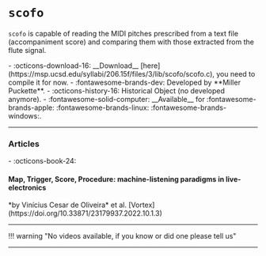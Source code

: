 # `scofo`

`scofo` is capable of reading the MIDI pitches prescribed from a text file (accompaniment score) and comparing them with those extracted from the flute signal.

<div class="grid cards" markdown>
- :octicons-download-16: __Download__ [here](https://msp.ucsd.edu/syllabi/206.15f/files/3/lib/scofo/scofo.c), you need to compile it for now.
- :fontawesome-brands-dev: Developed by **Miller Puckette**.
- :octicons-history-16: Historical Object (no developed anymore).
- :fontawesome-solid-computer: __Available__ for :fontawesome-brands-apple: :fontawesome-brands-linux: :fontawesome-brands-windows:.
</div>

---
<h3>Articles</h3>

<div class="grid cards" markdown>
- :octicons-book-24: 
    <h4>Map, Trigger, Score, Procedure: machine-listening paradigms in live-electronics</h4>
    *by  Vinícius Cesar de Oliveira* et al.  
    [Vortex](https://doi.org/10.33871/23179937.2022.10.1.3)

</div>



---

!!! warning "No videos available, if you know or did one please tell us"

---
<script src="https://giscus.app/client.js"
        data-repo="charlesneimog/Awesome-Pd"
        data-repo-id="R_kgDOLaunFg"
        data-category="Announcements"
        data-category-id="DIC_kwDOLaunFs4CnXHy"
        data-mapping="title"
        data-strict="0"
        data-reactions-enabled="1"
        data-emit-metadata="0"
        data-input-position="bottom"
        data-theme="preferred_color_scheme"
        data-lang="en"
        crossorigin="anonymous"
        async>
</script>
